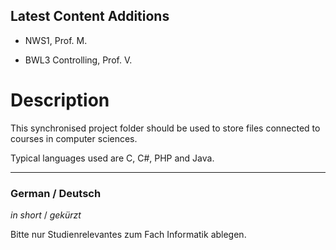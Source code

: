 Latest Content Additions
------------------------

* NWS1, Prof. M.

* BWL3 Controlling, Prof. V.


Description
===========

This synchronised project folder should be used to store files connected
to courses in computer sciences.

Typical languages used are C, C#, PHP and Java.

---------------

### German / Deutsch

_in short_ / _gekürzt_

Bitte nur Studienrelevantes zum Fach Informatik ablegen.
